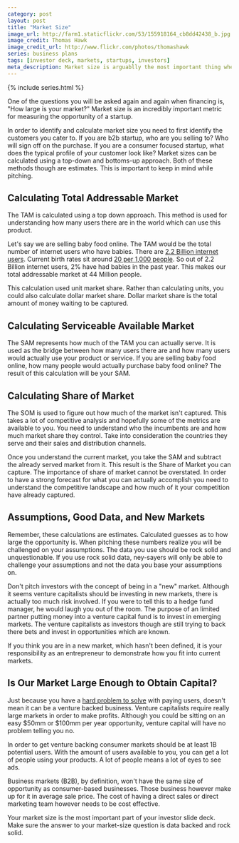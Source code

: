 ```yaml
---
category: post
layout: post
title: "Market Size"
image_url: http://farm1.staticflickr.com/53/155918164_cb8dd42438_b.jpg
image_credit: Thomas Hawk
image_credit_url: http://www.flickr.com/photos/thomashawk
series: business plans
tags: [investor deck, markets, startups, investors]
meta_description: Market size is arguablly the most important thing when deciding to build a business. How do you go about calculating your market size?
---
```


{% include series.html %}

One of the questions you will be asked again and again when financing is, "How large is your market?" Market size is an incredibly important metric for measuring the opportunity of a startup.

In order to identify and calculate market size you need to first identify the customers you cater to. If you are b2b startup, who are you selling to? Who will sign off on the purchase. If you are a consumer focused startup, what does the typical profile of your customer look like? Market sizes can be calculated using a top-down and bottoms-up approach. Both of these methods though are estimates. This is important to keep in mind while pitching.

Calculating Total Addressable Market
----------------------------------------------------
The TAM is calculated using a top down approach. This method is used for understanding how many users there are in the world which can use this product.

Let's say we are selling baby food online. The TAM would be the total number of internet users who have babies. There are [2.2 Billion internet users](http://www.internetworldstats.com/stats.htm). Current birth rates sit around [20 per 1,000 people](http://www.indexmundi.com/g/g.aspx?c=xx&v=25). So out of 2.2 Billion internet users, 2% have had babies in the past year. This makes our total addressable market at 44 Million people.

This calculation used unit market share. Rather than calculating units, you could also calculate dollar market share. Dollar market share is the total amount of money waiting to be captured.

Calculating Serviceable Available Market
---------------------------------------------------------
The SAM represents how much of the TAM you can actually serve. It is used as the bridge between how many users there are and how many users would actually use your product or service. If you are selling baby food online, how many people would actually purchase baby food online? The result of this calculation will be your SAM.

Calculating Share of Market
----------------------------------------
The SOM is used to figure out how much of the market isn't captured. This takes a lot of competitive analysis and hopefully some of the metrics are available to you. You need to understand who the incumbents are and how much market share they control. Take into consideration the countries they serve and their sales and distribution channels.

Once you understand the current market, you take the SAM and subtract the already served market from it. This result is the Share of Market you can capture. The importance of share of market cannot be overstated. In order to have a strong forecast for what you can actually accomplish you need to understand the competitive landscape and how much of it your competition have already captured.

Assumptions, Good Data, and New Markets
---------------------------------------------------------------
Remember, these calculations are estimates. Calculated guesses as to how large the opportunity is. When pitching these numbers realize you will be challenged on your assumptions. The data you use should be rock solid and unquestionable. If you use rock solid data, ney-sayers will only be able to challenge your assumptions and not the data you base your assumptions on.

Don't pitch investors with the concept of being in a "new" market. Although it seems venture capitalists should be investing in new markets, there is actually too much risk involved. If you were to tell this to a hedge fund manager, he would laugh you out of the room. The purpose of an limited partner putting money into a venture capital fund is to invest in emerging markets. The venture capitalists as investors though are still trying to back there bets and invest in opportunities which are known.

If you think you are in a new market, which hasn't been defined, it is your responsibility as an entrepreneur to demonstrate how you fit into current markets.

Is Our Market Large Enough to Obtain Capital?
-------------------------------------------------------------
Just because you have a [hard problem to solve][1] with paying users, doesn't mean it can be a venture backed business. Venture capitalists require really large markets in order to make profits. Although you could be sitting on an easy $50mm or $100mm per year opportunity, venture capital will have no problem telling you no.

In order to get venture backing consumer markets should be at least 1B potential users. With the amount of users available to you, you can get a lot of people using your products. A lot of people means a lot of eyes to see ads.

Business markets (B2B), by definition, won't have the same size of opportunity as consumer-based businesses. Those business however make up for it in average sale price. The cost of having a direct sales or direct marketing team however needs to be cost effective.

Your market size is the most important part of your investor slide deck. Make sure the answer to your market-size question is data backed and rock solid.

[1]: /2012/02/solving-hard-problems/
